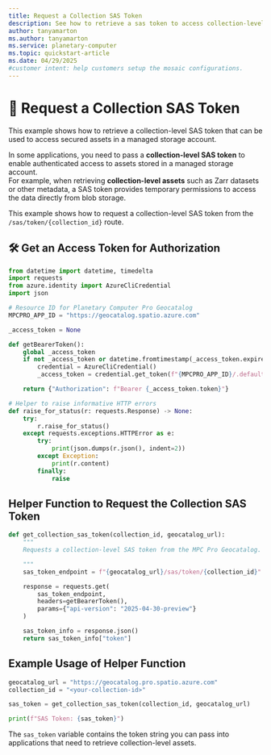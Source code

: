 ```yaml
---
title: Request a Collection SAS Token
description: See how to retrieve a sas token to access collection-level assets.
author: tanyamarton
ms.author: tanyamarton
ms.service: planetary-computer
ms.topic: quickstart-article
ms.date: 04/29/2025
#customer intent: help customers setup the mosaic configurations. 
---
```

# 📄 Request a Collection SAS Token

This example shows how to retrieve a collection-level SAS token that can be used to access secured assets in a managed storage account.

In some applications, you need to pass a **collection-level SAS token** to enable authenticated access to assets stored in a managed storage account.  
For example, when retrieving **collection-level assets** such as Zarr datasets or other metadata, a SAS token provides temporary permissions to access the data directly from blob storage.

This example shows how to request a collection-level SAS token from the `/sas/token/{collection_id}` route.

## 🛠️ Get an Access Token for Authorization

```python
from datetime import datetime, timedelta
import requests
from azure.identity import AzureCliCredential
import json

# Resource ID for Planetary Computer Pro Geocatalog
MPCPRO_APP_ID = "https://geocatalog.spatio.azure.com"

_access_token = None

def getBearerToken():
    global _access_token
    if not _access_token or datetime.fromtimestamp(_access_token.expires_on) < datetime.now() + timedelta(minutes=5):
        credential = AzureCliCredential()
        _access_token = credential.get_token(f"{MPCPRO_APP_ID}/.default")

    return {"Authorization": f"Bearer {_access_token.token}"}

# Helper to raise informative HTTP errors
def raise_for_status(r: requests.Response) -> None:
    try:
        r.raise_for_status()
    except requests.exceptions.HTTPError as e:
        try:
            print(json.dumps(r.json(), indent=2))
        except Exception:
            print(r.content)
        finally:
            raise
```

## Helper Function to Request the Collection SAS Token

```python
def get_collection_sas_token(collection_id, geocatalog_url):
    """
    Requests a collection-level SAS token from the MPC Pro Geocatalog.

    """
    sas_token_endpoint = f"{geocatalog_url}/sas/token/{collection_id}"

    response = requests.get(
        sas_token_endpoint,
        headers=getBearerToken(),
        params={"api-version": "2025-04-30-preview"}
    )

    sas_token_info = response.json()
    return sas_token_info["token"]
```

## Example Usage of Helper Function

```python
geocatalog_url = "https://geocatalog.pro.spatio.azure.com"
collection_id = "<your-collection-id>"

sas_token = get_collection_sas_token(collection_id, geocatalog_url)

print(f"SAS Token: {sas_token}")
```

The `sas_token` variable contains the token string you can pass into applications that need to retrieve collection-level assets.
